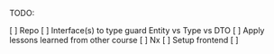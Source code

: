 TODO:

[ ] Repo
[ ] Interface(s) to type guard Entity vs Type vs DTO
[ ] Apply lessons learned from other course
[ ] Nx
[ ] Setup frontend
[ ] 
